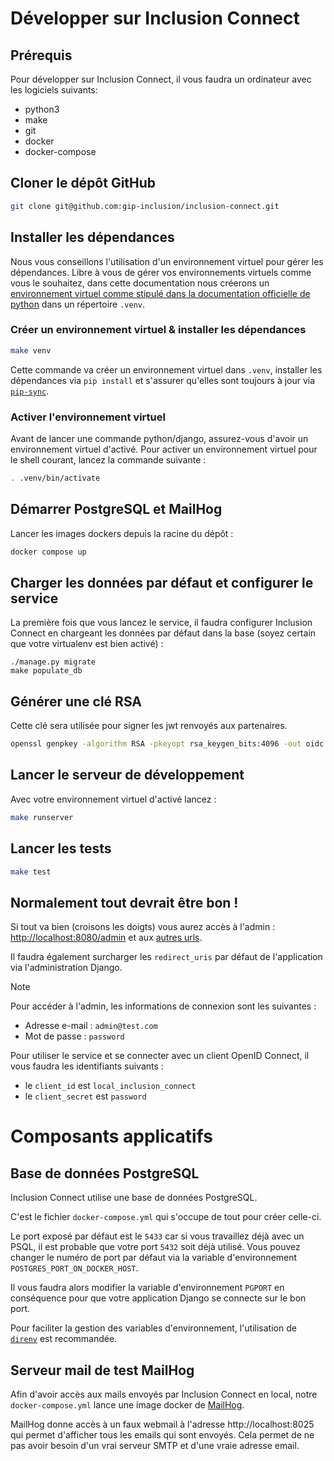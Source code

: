 # Développer sur Inclusion Connect

## Prérequis

Pour développer sur Inclusion Connect, il vous faudra un ordinateur avec les logiciels suivants:
- python3
- make
- git
- docker
- docker-compose

## Cloner le dépôt GitHub

```sh
git clone git@github.com:gip-inclusion/inclusion-connect.git
```

## Installer les dépendances

Nous vous conseillons l'utilisation d'un environnement virtuel pour gérer les dépendances. Libre à vous de gérer vos environnements virtuels comme vous le souhaitez, dans cette documentation nous créerons un [environnement virtuel comme stipulé dans la documentation officielle de python](https://docs.python.org/3/library/venv.html) dans un répertoire `.venv`.


### Créer un environnement virtuel & installer les dépendances

```sh
make venv
```

Cette commande va créer un environnement virtuel dans `.venv`, installer les dépendances via `pip install` et s'assurer qu'elles sont toujours à jour via [`pip-sync`](https://github.com/jazzband/pip-tools).

### Activer l'environnement virtuel

Avant de lancer une commande python/django, assurez-vous d'avoir un environnement virtuel d'activé. Pour activer un environnement virtuel pour le shell courant, lancez la commande suivante :

```sh
. .venv/bin/activate
```

## Démarrer PostgreSQL et MailHog

Lancer les images dockers depuis la racine du dépôt :

```bash
docker compose up
```


## Charger les données par défaut et configurer le service

La première fois que vous lancez le service, il faudra configurer Inclusion Connect en chargeant les données par défaut dans la base (soyez certain que votre virtualenv est bien activé) :

```
./manage.py migrate
make populate_db
```

## Générer une clé RSA

Cette clé sera utilisée pour signer les jwt renvoyés aux partenaires.

```bash
openssl genpkey -algorithm RSA -pkeyopt rsa_keygen_bits:4096 -out oidc.pem
```

## Lancer le serveur de développement

Avec votre environnement virtuel d'activé lancez :

```sh
make runserver
```

## Lancer les tests

```sh
make test
```

## Normalement tout devrait être bon !

Si tout va bien (croisons les doigts) vous aurez accès à l'admin : [http://localhost:8080/admin](http://localhost:8080/admin) et aux [autres urls](docs/inclusion_connect.md).

Il faudra également surcharger les `redirect_uris` par défaut de l'application via l'administration Django.

> [!NOTE]
> Pour accéder à l'admin, les informations de connexion sont les suivantes :
> - Adresse e-mail : `admin@test.com`
> - Mot de passe : `password`
>
> Pour utiliser le service et se connecter avec un client OpenID Connect, il vous faudra les identifiants suivants :
> - le `client_id` est `local_inclusion_connect`
> - le `client_secret` est `password`


# Composants applicatifs

## Base de données PostgreSQL

Inclusion Connect utilise une base de données PostgreSQL.

C'est le fichier ``docker-compose.yml`` qui s'occupe de tout pour créer celle-ci.

Le port exposé par défaut est le `5433` car si vous travaillez déjà avec un PSQL, il est probable que votre port `5432` soit déjà utilisé. Vous pouvez changer le numéro de port par défaut via la variable d'environnement `POSTGRES_PORT_ON_DOCKER_HOST`.

Il vous faudra alors modifier la variable d'environnement `PGPORT` en conséquence pour que votre application Django se connecte sur le bon port.

Pour faciliter la gestion des variables d'environnement, l'utilisation de [`direnv`](https://direnv.net/) est recommandée.

## Serveur mail de test MailHog

Afin d'avoir accès aux mails envoyés par Inclusion Connect en local, notre `docker-compose.yml` lance une image docker de [MailHog](https://github.com/mailhog/MailHog).

MailHog donne accès à un faux webmail à l'adresse http://localhost:8025 qui permet d'afficher tous les emails qui sont envoyés.
Cela permet de ne pas avoir besoin d'un vrai serveur SMTP et d'une vraie adresse email.
